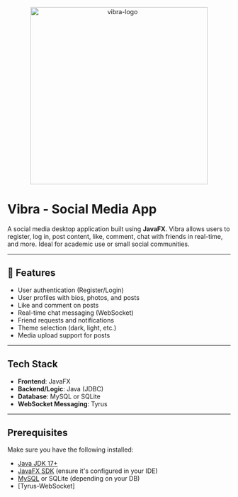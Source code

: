 <p align="center">
  <img src="https://github.com/user-attachments/assets/b54b55a1-e013-49e9-a059-fddf3473ed6e" alt="vibra-logo" width="400"/>
</p>

# Vibra - Social Media App

A social media desktop application built using **JavaFX**. Vibra allows users to register, log in, post content, like, comment, chat with friends in real-time, and more. Ideal for academic use or small social communities.

---

## 🚀 Features

- User authentication (Register/Login)
- User profiles with bios, photos, and posts
- Like and comment on posts
- Real-time chat messaging (WebSocket)
- Friend requests and notifications
- Theme selection (dark, light, etc.)
- Media upload support for posts

---

##  Tech Stack

- **Frontend**: JavaFX
- **Backend/Logic**: Java (JDBC)
- **Database**: MySQL or SQLite
- **WebSocket Messaging**: Tyrus
---

##  Prerequisites

Make sure you have the following installed:

- [Java JDK 17+](https://adoptium.net/)
- [JavaFX SDK](https://gluonhq.com/products/javafx/) (ensure it's configured in your IDE)
- [MySQL](https://www.mysql.com/) or SQLite (depending on your DB)
- [Tyrus-WebSocket] 



